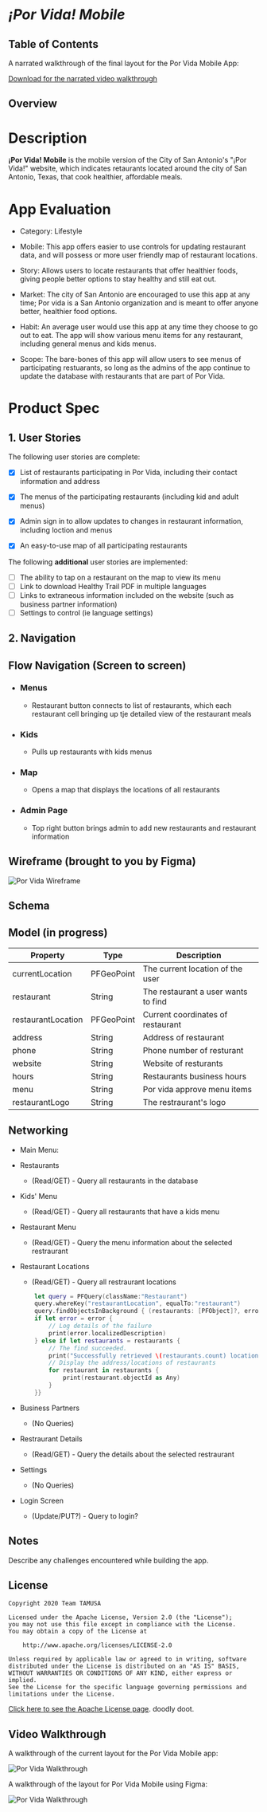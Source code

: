 # *¡Por Vida! Mobile*

## Table of Contents
A narrated walkthrough of the final layout for the Por Vida Mobile App:

[Download for the narrated video walkthrough](https://github.com/Por-Vida/iOS-App/blob/master/Porvida.mp4)

## Overview

# Description #

**¡Por Vida! Mobile** is the mobile version of the City of San Antonio's "¡Por Vida!" website, which indicates retaurants located around the city of San Antonio, Texas, that cook healthier, affordable meals.

# App Evaluation #

- Category: Lifestyle

- Mobile: This app offers easier to use controls for updating restaurant data, and will possess or more user friendly map of restaurant locations.

- Story: Allows users to locate restaurants that offer healthier foods, giving people better options to stay healthy and still eat out.

- Market: The city of San Antonio are encouraged to use this app at any time; Por vida is a San Antonio organization and is meant to offer anyone better, healthier food options.

- Habit: An average user would use this app at any time they choose to go out to eat. The app will show various menu items for any restaurant, including general menus and kids menus.

- Scope: The bare-bones of this app will allow users to see menus of participating restuarants, so long as the admins of the app continue to update the database with restaurants that are part of Por Vida.


# Product Spec

## 1. User Stories

The following user stories are complete:

- [x] List of restaurants participating in Por Vida, including their contact information and address
- [x] The menus of the participating restaurants (including kid and adult menus)
- [x] Admin sign in to allow updates to changes in restaurant information, including loction and menus
- [x] An easy-to-use map of all participating restaurants


The following **additional** user stories are implemented:
- [ ] The ability to tap on a restaurant on the map to view its menu
- [ ] Link to download Healthy Trail PDF in multiple languages
- [ ] Links to extraneous information included on the website (such as business partner information)
- [ ] Settings to control (ie language settings)

## 2. Navigation

## Flow Navigation (Screen to screen)
- ### Menus ###
   - Restaurant button connects to list of restaurants, which each restaurant cell bringing up tje detailed view of the restaurant meals
- ### Kids ###
   - Pulls up restaurants with kids menus
- ### Map ###
   - Opens a map that displays the locations of all restaurants
- ### Admin Page ###
   - Top right button brings admin to add new restaurants and restaurant information
   
## Wireframe (brought to you by Figma)
<img src='https://i.imgur.com/xeRksFY.png' title='Por Vida Wireframe' width='' alt='Por Vida Wireframe' />

## Schema

## Model (in progress)
| Property | Type | Description |
|----------|------|-------------|
| currentLocation | PFGeoPoint | The current location of the user |
| restaurant | String | The restaurant a user wants to find |
|restaurantLocation |PFGeoPoint|Current coordinates of restaurant|
|address|String| Address of restaurant
|phone|String| Phone number of resturant
|website|String| Website of resturants
|hours|String| Restaurants business hours|
|menu|String| Por vida approve menu items
|restaurantLogo|String| The restraurant's logo|

## Networking

* Main Menu:

* Restaurants
    * (Read/GET) - Query all restaurants in the database

* Kids' Menu
    * (Read/GET) - Query all restaurants that have a kids menu

* Restaurant Menu
    * (Read/GET) - Query the menu information about the selected restraurant

* Restaurant Locations
    * (Read/GET) - Query all restraurant locations
    ```swift
        let query = PFQuery(className:"Restaurant")
        query.whereKey("restaurantLocation", equalTo:"restaurant")
        query.findObjectsInBackground { (restaurants: [PFObject]?, error: Error?) in
        if let error = error {
            // Log details of the failure
            print(error.localizedDescription)
        } else if let restaurants = restaurants {
            // The find succeeded.
            print("Successfully retrieved \(restaurants.count) locations.")
            // Display the address/locations of restaurants
            for restaurant in restaurants {
                print(restaurant.objectId as Any)
            }
        }}
    ```
    
* Business Partners
    * (No Queries)

* Restraurant Details
    * (Read/GET) - Query the details about the selected restraurant

* Settings
    * (No Queries)

* Login Screen
    * (Update/PUT?) - Query to login?

## Notes

Describe any challenges encountered while building the app.

## License 



    Copyright 2020 Team TAMUSA

    Licensed under the Apache License, Version 2.0 (the "License");
    you may not use this file except in compliance with the License.
    You may obtain a copy of the License at

        http://www.apache.org/licenses/LICENSE-2.0

    Unless required by applicable law or agreed to in writing, software
    distributed under the License is distributed on an "AS IS" BASIS,
    WITHOUT WARRANTIES OR CONDITIONS OF ANY KIND, either express or implied.
    See the License for the specific language governing permissions and
    limitations under the License.

[Click here to see the Apache License page](https://www.apache.org/licenses/LICENSE-2.0). doodly doot. 


## Video Walkthrough

A walkthrough of the current layout for the Por Vida Mobile app:

<img src='https://raw.githubusercontent.com/TempSchoolAcct/TotallyRealMathSolutions/master/test.gif' title='Por Vida Walkthrough' width='' alt='Por Vida Walkthrough' />

A walkthrough of the layout for Por Vida Mobile using Figma:

<img src='https://recordit.co/ljDTeQkJDs.gif' title='Por Vida Walkthrough' width='' alt='Por Vida Walkthrough' />
